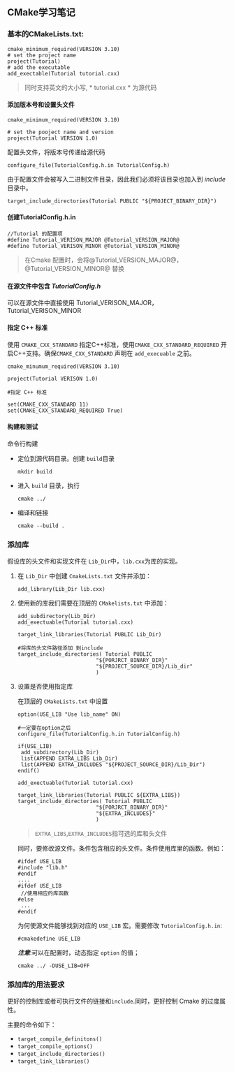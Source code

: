 ## CMake学习笔记

### 基本的CMakeLists.txt:

```
cmake_minimum_required(VERSION 3.10)
# set the project name
project(Tutorial)
# add the executable
add_exectable(Tutorial tutorial.cxx) 
```

> 同时支持英文的大小写,  * tutorial.cxx * 为源代码

#### 添加版本号和设置头文件

```
cmake_minimum_required(VERSION 3.10)

# set the pooject name and version
project(Tutorial VERSION 1.0)

```

配置头文件，将版本号传递给源代码

``` 
configure_file(TutorialConfig.h.in TutorialConfig.h)
```

由于配置文件会被写入二进制文件目录，因此我们必须将该目录也加入到 *include* 目录中。

```
target_include_directories(Tutorial PUBLIC "${PROJECT_BINARY_DIR}")
```

#### 创建TutorialConfig.h.in

```
//Tutorial 的配置项
#define Tutorial_VERISON_MAJOR @Tutorial_VERSION_MAJOR@
#define Tutorial_VERISON_MINOR @Tutorial_VERSION_MINOR@
```

> 在Cmake 配置时，会将@Tutorial_VERSION_MAJOR@，@Tutorial_VERSION_MINOR@ 替换

#### 在源文件中包含 ***TutorialConfig.h***

可以在源文件中直接使用 Tutorial_VERISON_MAJOR，Tutorial_VERISON_MINOR

#### 指定 C++ 标准

使用 `CMAKE_CXX_STANDARD` 指定C++标准，使用`CMAKE_CXX_STANDARD_REQUIRED` 开启C++支持。确保`CMAKE_CXX_STANDARD` 声明在 `add_execuable` 之前。

```
cmake_minumum_required(VERSION 3.10)

project(Tutorial VERISON 1.0)

#指定 C++ 标准

set(CMAKE_CXX_STANDARD 11)
set(CMAKE_CXX_STANDARD_REQUIRED True)

```

 

#### 构建和测试

命令行构建

- 定位到源代码目录。创建 `build`目录

  ```
  mkdir build
  ```

- 进入 `build` 目录，执行

  ```
  cmake ../
  ```

- 编译和链接

   ```
  cmake --build .
   ```

### 添加库

假设库的头文件和实现文件在 `Lib_Dir`中，`lib.cxx`为库的实现。

1. 在 `Lib_Dir` 中创建 `CmakeLists.txt` 文件并添加：

      ``` 
   add_library(Lib_Dir lib.cxx)
      ```

2. 使用新的库我们需要在顶层的 `CMakelists.txt` 中添加：

   ```
   add_subdirectory(Lib_Dir)
   add_exectuable(Tutorial tutorial.cxx)
   
   target_link_libraries(Tutorial PUBLIC Lib_Dir)
   
   #将库的头文件路径添加 到include 
   target_include_directories( Tutorial PUBLIC
   							"${PORJRCT_BINARY_DIR}"
   							"${PROJECT_SOURCE_DIR}/Lib_dir"
   							)
   ```

3. 设置是否使用指定库

   在顶层的 `CMakeLists.txt` 中设置

   ```
   option(USE_LIB "Use lib_name" ON)
   
   #一定要在option之后
   configure_file(TutorialConfig.h.in TutorialConfig.h)
   
   if(USE_LIB)
   	add_subdirectory(Lib_Dir)
   	list(APPEND EXTRA_LIBS Lib_Dir)
   	list(APPEND EXTRA_INCLUDES "${PROJECT_SOURCE_DIR}/Lib_Dir")
   endif()
   
   add_exectuable(Tutorial tutorial.cxx)
   
   target_link_libraries(Tutorial PUBLIC ${EXTRA_LIBS})
   target_include_directories( Tutorial PUBLIC
   							"${PORJRCT_BINARY_DIR}"
   							"${EXTRA_INCLUDES}"
   							)
   ```

   > `EXTRA_LIBS`,`EXTRA_INCLUDES`指可选的库和头文件

   同时，要修改源文件。条件包含相应的头文件。条件使用库里的函数。例如：

   ```
   #ifdef USE_LIB
   #include "lib.h"
   #endif
   ....
   #ifdef USE_LIB
   	//使用相应的库函数
   #else
   	...
   #endif
   ```

   为何使源文件能够找到对应的 `USE_LIB` 宏。需要修改 `TutorialConfig.h.in`:

   ```
   #cmakedefine USE_LIB
   ```

   ***注意***:可以在配置时，动态指定 `option` 的值；

   ```
   cmake ../ -DUSE_LIB=OFF
   ```

### 添加库的用法要求

更好的控制库或者可执行文件的链接和`include`.同时，更好控制 Cmake 的过度属性。

主要的命令如下：

- `target_compile_definitons()`
- `target_compile_options()`
- `target_include_directories()`
- `target_link_libraries()`

